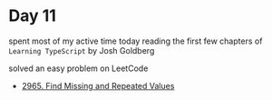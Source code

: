 # Day 11

spent most of my active time today reading the first few chapters of `Learning TypeScript` by Josh Goldberg

solved an easy problem on LeetCode

- [2965. Find Missing and Repeated Values](https://leetcode.com/problems/find-missing-and-repeated-values/description/)
